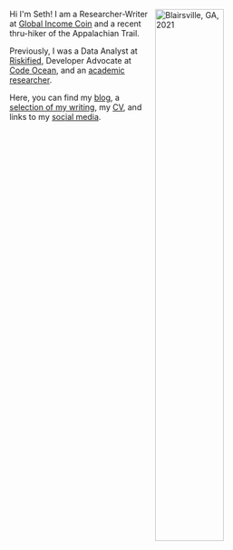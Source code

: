 Hi I'm Seth!  <img align="right" src="/./_index_files/homepage-photos/YHITW-face.JPG" alt="Blairsville, GA, 2021" width="49%" height="49%"/>  I am a Researcher-Writer at [Global Income Coin](https://www.globalincomecoin.com/)  and a recent thru-hiker of the Appalachian Trail.

Previously, I was a Data Analyst at [Riskified](https://www.riskified.com/), Developer Advocate at [Code Ocean](https://codeocean.com/), and an [academic researcher](https://scholar.google.com/citations?user=66CRLeoAAAAJ&hl=en).

Here, you can find my [blog](/blog), a [selection of my writing](/projects), my [CV](/files/cv.pdf), and links to my [social media](/other-selves).
